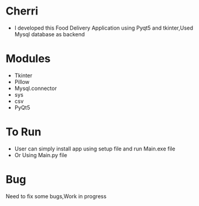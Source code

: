 # Cherri
- I developed this Food Delivery Application using Pyqt5 and tkinter,Used Mysql database as backend
# Modules
- Tkinter
- Pillow
- Mysql.connector
- sys
- csv
- PyQt5
# To Run
- User can simply install app using setup file and run Main.exe file
- Or Using Main.py file
# Bug
Need to fix some bugs,Work in progress

